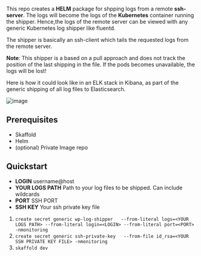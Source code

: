 This repo creates a **HELM** package for shpping logs from a remote **ssh-server**. The logs will become the logs of the **Kubernetes** container running the shipper. Hence,the logs of the remote server can be viewed with any generic Kubernetes log shipper like fluentd. 

The shipper is basically an ssh-client which tails the requested logs from the remote server. 

**Note**: This shipper is a based on a pull approach and does not track the position of the last shipping in the file. If the pods becomes unavailable, the logs will be lost!  

Here is how it could look like in an ELK stack in Kibana, as part of the generic shipping of all log files to Elasticsearch.

![image](https://user-images.githubusercontent.com/73740780/112063353-91d9f100-8b61-11eb-8f31-68e485288c3d.png)




## Prerequisites
- Skaffold 
- Helm
- (optional) Private Image repo 


## Quickstart

- **LOGIN** username@host
- **YOUR LOGS PATH** Path to your log files to be shipped. Can include wildcards
- **PORT** SSH PORT 
- **SSH KEY** Your ssh private key file

1. `create secret generic wp-log-shipper   --from-literal logs=<YOUR LOGS PATH> --from-literal login=<LOGIN> --from-literal port=<PORT> -nmonitoring`
2. `create secret generic ssh-private-key   --from-file id_rsa=<YOUR SSH PRIVATE KEY FILE> -nmonitoring`
3. `skaffold dev`
